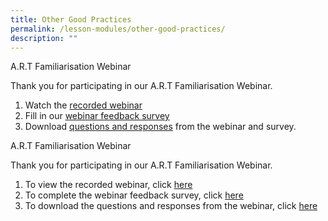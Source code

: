 ```yaml
---
title: Other Good Practices
permalink: /lesson-modules/other-good-practices/
description: ""
---
```


A.R.T Familiarisation Webinar

Thank you for participating in our A.R.T Familiarisation Webinar.

1. Watch the [recorded webinar](www.google.com)
2. Fill in our [webinar feedback survey](www.google.com)
3. Download [questions and responses](www.google.com) from the webinar and survey.



A.R.T Familiarisation Webinar

Thank you for participating in our A.R.T Familiarisation Webinar.

1. To view the recorded webinar, click [here](www.google.com)
2. To complete the webinar feedback survey, click [here](www.google.com)
3. To download the questions and responses from the webinar, click [here](www.google.com)
